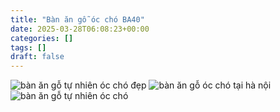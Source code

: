 ```yaml
---
title: "Bàn ăn gỗ óc chó BA40"
date: 2025-03-28T06:08:23+00:00
categories: []
tags: []
draft: false
---
```

![bàn ăn gỗ tự nhiên óc chó đẹp](/img/ban-an/ba40/ban-an-go-oc-cho-ba40-1.webp)
![bàn ăn gỗ óc chó tại hà nội](/img/ban-an/ba40/ban-an-go-oc-cho-ba40-2.webp)
![bàn ăn gỗ tự nhiên óc chó](/img/ban-an/ba40/ban-an-go-oc-cho-ba40-3.webp)
